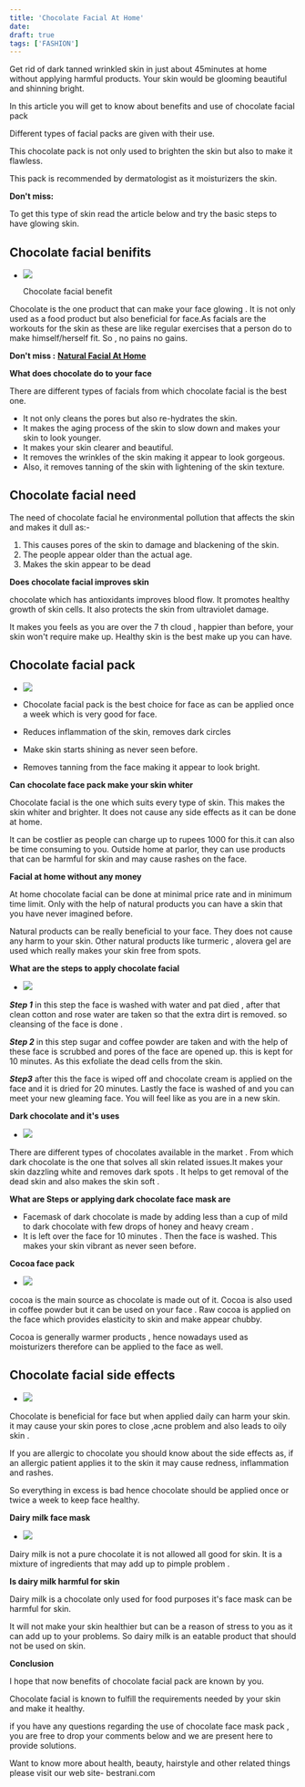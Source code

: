 ```yaml
---
title: 'Chocolate Facial At Home'
date: 
draft: true
tags: ['FASHION']
---
```


Get rid of dark tanned wrinkled skin in just about 45minutes at home without applying harmful products. Your skin would be glooming beautiful and shinning bright.

In this article you will get to know about benefits and use of chocolate facial pack

Different types of facial packs are given with their use.

This chocolate pack is not only used to brighten the skin but also to make it flawless.

This pack is recommended by dermatologist as it moisturizers the skin.

**Don't miss:**

To get this type of skin read the article below and try the basic steps to have glowing skin.

Chocolate facial benifits
-------------------------

*   ![](https://img.bestrani.com/2021/05/IMG_20210528_163507.jpg)
    
    Chocolate facial benefit
    

Chocolate is the one product that can make your face glowing . It is not only used as a food product but also beneficial for face.As facials are the workouts for the skin as these are like regular exercises that a person do to make himself/herself fit. So , no pains no gains.

**Don't miss :** **[Natural Facial At Home](https://bestrani.com/natural-facial-at-home/)**

**What does chocolate do to your face**

There are different types of facials from which chocolate facial is the best one.

*   It not only cleans the pores but also re-hydrates the skin.
*   It makes the aging process of the skin to slow down and makes your skin to look younger.
*   It makes your skin clearer and beautiful.
*   It removes the wrinkles of the skin making it appear to look gorgeous.
*   Also, it removes tanning of the skin with lightening of the skin texture.

Chocolate facial need
---------------------

The need of chocolate facial he environmental pollution that affects the skin and makes it dull as:-

1.  This causes pores of the skin to damage and blackening of the skin.
2.  The people appear older than the actual age.
3.  Makes the skin appear to be dead

**Does chocolate facial improves skin**

chocolate which has antioxidants improves blood flow. It promotes healthy growth of skin cells. It also protects the skin from ultraviolet damage.

It makes you feels as you are over the 7 th cloud , happier than before, your skin won't require make up. Healthy skin is the best make up you can have.

Chocolate facial pack
---------------------

*   ![](https://img.bestrani.com/2021/05/Screenshot_2021-05-22-00-44-36-436_com.android.chrome-1024x730.jpg)
    

*   Chocolate facial pack is the best choice for face as can be applied once a week which is very good for face.
*   Reduces inflammation of the skin, removes dark circles
*   Make skin starts shining as never seen before.
*   Removes tanning from the face making it appear to look bright.

**Can** **chocolate face pack make your skin whiter**

Chocolate facial is the one which suits every type of skin. This makes the skin whiter and brighter. It does not cause any side effects as it can be done at home.

It can be costlier as people can charge up to rupees 1000 for this.it can also be time consuming to you. Outside home at parlor, they can use products that can be harmful for skin and may cause rashes on the face.

**Facial at home without any money**

At home chocolate facial can be done at minimal price rate and in minimum time limit. Only with the help of natural products you can have a skin that you have never imagined before.

Natural products can be really beneficial to your face. They does not cause any harm to your skin. Other natural products like turmeric , alovera gel are used which really makes your skin free from spots.

**What are the steps to apply chocolate facial**

*   ![](https://img.bestrani.com/2021/05/IMG_20210522_003924-573x1024.jpg)
    

_**Step 1**_ in this step the face is washed with water and pat died , after that clean cotton and rose water are taken so that the extra dirt is removed. so cleansing of the face is done .

**_Step 2_** in this step sugar and coffee powder are taken and with the help of these face is scrubbed and pores of the face are opened up. this is kept for 10 minutes. As this exfoliate the dead cells from the skin.

**_Step3_** after this the face is wiped off and chocolate cream is applied on the face and it is dried for 20 minutes. Lastly the face is washed of and you can meet your new gleaming face. You will feel like as you are in a new skin.

**Dark chocolate and it's uses**

*   ![](https://img.bestrani.com/2021/05/IMG_20210522_004045_1.jpg)
    

There are different types of chocolates available in the market . From which dark chocolate is the one that solves all skin related issues.It makes your skin dazzling white and removes dark spots . It helps to get removal of the dead skin and also makes the skin soft .

**What are Steps or applying dark chocolate face mask are**

*   Facemask of dark chocolate is made by adding less than a cup of mild to dark chocolate with few drops of honey and heavy cream .
*   It is left over the face for 10 minutes . Then the face is washed. This makes your skin vibrant as never seen before.

**Cocoa face pack**

*   ![](https://img.bestrani.com/2021/05/IMG_20210522_003937.jpg)
    

cocoa is the main source as chocolate is made out of it. Cocoa is also used in coffee powder but it can be used on your face . Raw cocoa is applied on the face which provides elasticity to skin and make appear chubby.

Cocoa is generally warmer products , hence nowadays used as moisturizers therefore can be applied to the face as well.

Chocolate facial side effects
-----------------------------

*   ![](https://img.bestrani.com/2021/05/IMG_20210522_004027.jpg)
    

Chocolate is beneficial for face but when applied daily can harm your skin. it may cause your skin pores to close ,acne problem and also leads to oily skin .

If you are allergic to chocolate you should know about the side effects as, if an allergic patient applies it to the skin it may cause redness, inflammation and rashes.

So everything in excess is bad hence chocolate should be applied once or twice a week to keep face healthy.

**Dairy milk face mask**

*   ![](https://img.bestrani.com/2021/05/Screenshot_2021-05-22-00-39-04-030_com.android.chrome.jpg)
    

Dairy milk is not a pure chocolate it is not allowed all good for skin. It is a mixture of ingredients that may add up to pimple problem .

**Is dairy milk harmful for skin**

Dairy milk is a chocolate only used for food purposes it's face mask can be harmful for skin.

It will not make your skin healthier but can be a reason of stress to you as it can add up to your problems. So dairy milk is an eatable product that should not be used on skin.

**Conclusion**

I hope that now benefits of chocolate facial pack are known by you.

Chocolate facial is known to fulfill the requirements needed by your skin and make it healthy.

if you have any questions regarding the use of chocolate face mask pack , you are free to drop your comments below and we are present here to provide solutions.

Want to know more about health, beauty, hairstyle and other related things please visit our web site- bestrani.com